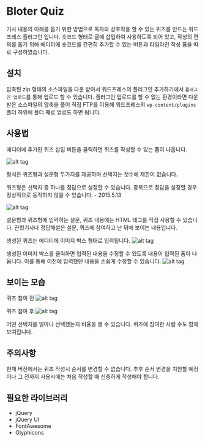 Bloter Quiz
============

기사 내용의 이해를 돕기 위한 방법으로 독자와 상호작용 할 수 있는 퀴즈를 만드는 워드프레스 플러그인 입니다. 숏코드 형태로 글에 삽입하여 사용하도록 되어 있고, 작성의 편의를 돕기 위해 에디터에 숏코드를 간편히 추가할 수 있는 버튼과 타임라인 작성 폼을 따로 구성하였습니다.

## 설치
압축된 zip 형태의 소스파일을 다운 받아서 워드프레스의 플러그인 추가하기에서 `플러그인 업로드`를 통해 업로드 할 수 있습니다. 플러그인 업로드를 할 수 없는 환경이라면 다운 받은 소스파일의 압축을 풀어 직접 FTP를 이용해 워드프레스의 `wp-content/plugins` 폴더 하위에 폴더 째로 업로드 하면 됩니다.

## 사용법
에디터에 추가된 퀴즈 삽입 버튼을 클릭하면 퀴즈를 작성할 수 있는 폼이 나옵니다.

![alt tag](http://bloter.github.io/resources/img/bloter-quiz-icon-in-editor.png)

형식은 퀴즈형과 설문형 두가지를 제공하며 선택지는 갯수에 제한이 없습니다.

퀴즈형은 선택지 중 하나를 정답으로 설정할 수 있습니다. 중복으로 정답을 설정할 경우 정상적으로 동작하지 않을 수 있습니다. - 2015.5.13

![alt tag](http://bloter.github.io/resources/img/bloter-quiz-create-form.png)

설문형과 퀴즈형에 입력하는 설문, 퀴즈 내용에는 HTML 태그를 직접 사용할 수 있습니다. 관련기사나 정답해설은 설문, 퀴즈에 참여하고 난 뒤에 보이는 내용입니다.

생성된 퀴즈는 에디터에 이미지 박스 형태로 입력됩니다.
![alt tag](http://bloter.github.io/resources/img/bloter-quiz-created-and-insert.png)

생성된 이미지 박스를 클릭하면 입력된 내용을 수정할 수 있도록 내용이 입력된 폼이 나옵니다. 이를 통해 이전에 입력했던 내용을 손쉽게 수정할 수 있습니다.
![alt tag](http://bloter.github.io/resources/img/bloter-quiz-edit.png)

## 보이는 모습
퀴즈 참여 전
![alt tag](http://bloter.github.io/resources/img/bloter-quiz-view-before-vote.png)

퀴즈 참여 후
![alt tag](http://bloter.github.io/resources/img/bloter-quiz-view-after-vote.png)

어떤 선택지를 얼마나 선택했는지 비율을 볼 수 있습니다. 퀴즈에 참여한 사람 수도 함께 보여집니다.

## 주의사항
현재 버전에서는 퀴즈 작성시 순서를 변경할 수 없습니다. 추후 순서 변경을 지원할 예정이나 그 전까지 사용시에는 처음 작성할 때 신중하게 작성해야 합니다.

## 필요한 라이브러리
- jQuery
- jQuery UI
- FontAwesome
- Glyphicons
